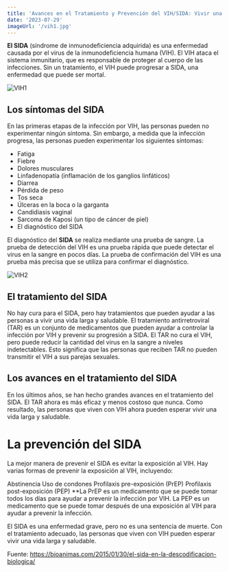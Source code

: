 ```yaml
---
title: 'Avances en el Tratamiento y Prevención del VIH/SIDA: Vivir una Vida Saludable con VIH'
date: '2023-07-29'
imageUrl: '/vih1.jpg'
---
```



**El SIDA** (síndrome de inmunodeficiencia adquirida) es una enfermedad causada por el virus de la inmunodeficiencia humana (VIH). El VIH ataca el sistema inmunitario, que es responsable de proteger al cuerpo de las infecciones. Sin un tratamiento, el VIH puede progresar a SIDA, una enfermedad que puede ser mortal.

![VIH1](/vih2.png)

## Los síntomas del SIDA

En las primeras etapas de la infección por VIH, las personas pueden no experimentar ningún síntoma. Sin embargo, a medida que la infección progresa, las personas pueden experimentar los siguientes síntomas:

- Fatiga
- Fiebre
- Dolores musculares
- Linfadenopatía (inflamación de los ganglios linfáticos)
- Diarrea
- Pérdida de peso
- Tos seca
- Úlceras en la boca o la garganta
- Candidiasis vaginal
- Sarcoma de Kaposi (un tipo de cáncer de piel)
- El diagnóstico del SIDA

El diagnóstico del **SIDA** se realiza mediante una prueba de sangre. La prueba de detección del VIH es una prueba rápida que puede detectar el virus en la sangre en pocos días. La prueba de confirmación del VIH es una prueba más precisa que se utiliza para confirmar el diagnóstico.

![VIH2](/vih1.jpg)

## El tratamiento del SIDA

No hay cura para el SIDA, pero hay tratamientos que pueden ayudar a las personas a vivir una vida larga y saludable. El tratamiento antirretroviral (TAR) es un conjunto de medicamentos que pueden ayudar a controlar la infección por VIH y prevenir su progresión a SIDA. El TAR no cura el VIH, pero puede reducir la cantidad del virus en la sangre a niveles indetectables. Esto significa que las personas que reciben TAR no pueden transmitir el VIH a sus parejas sexuales.

## Los avances en el tratamiento del SIDA

En los últimos años, se han hecho grandes avances en el tratamiento del SIDA. El TAR ahora es más eficaz y menos costoso que nunca. Como resultado, las personas que viven con VIH ahora pueden esperar vivir una vida larga y saludable.

# La prevención del SIDA

La mejor manera de prevenir el SIDA es evitar la exposición al VIH. Hay varias formas de prevenir la exposición al VIH, incluyendo:

Abstinencia
Uso de condones
Profilaxis pre-exposición (PrEP)
Profilaxis post-exposición (PEP)
**La PrEP es un medicamento que se puede tomar todos los días para ayudar a prevenir la infección por VIH. La PEP es un medicamento que se puede tomar después de una exposición al VIH para ayudar a prevenir la infección.

El SIDA es una enfermedad grave, pero no es una sentencia de muerte. Con el tratamiento adecuado, las personas que viven con VIH pueden esperar vivir una vida larga y saludable.

Fuente: <https://bioanimas.com/2015/01/30/el-sida-en-la-descodificacion-biologica/>